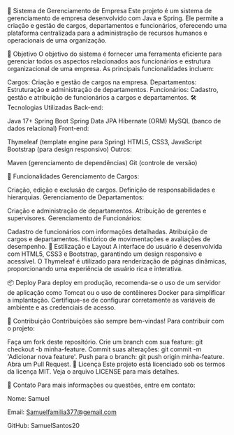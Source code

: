 🏢 Sistema de Gerenciamento de Empresa
Este projeto é um sistema de gerenciamento de empresa desenvolvido com Java e Spring. Ele permite a criação e gestão de cargos, departamentos e funcionários, oferecendo uma plataforma centralizada para a administração de recursos humanos e operacionais de uma organização.

🎯 Objetivo
O objetivo do sistema é fornecer uma ferramenta eficiente para gerenciar todos os aspectos relacionados aos funcionários e estrutura organizacional de uma empresa. As principais funcionalidades incluem:

Cargos: Criação e gestão de cargos na empresa.
Departamentos: Estruturação e administração de departamentos.
Funcionários: Cadastro, gestão e atribuição de funcionários a cargos e departamentos.
🛠️ Tecnologias Utilizadas
Back-end:

Java 17+
Spring Boot
Spring Data JPA
Hibernate (ORM)
MySQL (banco de dados relacional)
Front-end:

Thymeleaf (template engine para Spring)
HTML5, CSS3, JavaScript
Bootstrap (para design responsivo)
Outros:

Maven (gerenciamento de dependências)
Git (controle de versão)

🔧 Funcionalidades
Gerenciamento de Cargos:

Criação, edição e exclusão de cargos.
Definição de responsabilidades e hierarquias.
Gerenciamento de Departamentos:

Criação e administração de departamentos.
Atribuição de gerentes e supervisores.
Gerenciamento de Funcionários:

Cadastro de funcionários com informações detalhadas.
Atribuição de cargos e departamentos.
Histórico de movimentações e avaliações de desempenho.
🎨 Estilização e Layout
A interface do usuário é desenvolvida com HTML5, CSS3 e Bootstrap, garantindo um design responsivo e acessível. O Thymeleaf é utilizado para renderização de páginas dinâmicas, proporcionando uma experiência de usuário rica e interativa.

📦 Deploy
Para deploy em produção, recomenda-se o uso de um servidor de aplicação como Tomcat ou o uso de contêineres Docker para simplificar a implantação. Certifique-se de configurar corretamente as variáveis de ambiente e as credenciais de acesso.

🤝 Contribuição
Contribuições são sempre bem-vindas! Para contribuir com o projeto:

Faça um fork deste repositório.
Crie um branch com sua feature: git checkout -b minha-feature.
Commit suas alterações: git commit -m 'Adicionar nova feature'.
Push para o branch: git push origin minha-feature.
Abra um Pull Request.
📄 Licença
Este projeto está licenciado sob os termos da licença MIT. Veja o arquivo LICENSE para mais detalhes.

📧 Contato
Para mais informações ou questões, entre em contato:

Nome: Samuel

Email: Samuelfamilia377@gemail.com


GitHub: SamuelSantos20

